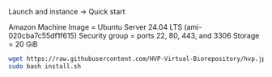 Launch and instance -> Quick start

Amazon Machine Image = Ubuntu Server 24.04 LTS (ami-020cba7c55df1f615)
Security group = ports 22, 80, 443, and 3306
Storage = 20 GiB


```bash
wget https://raw.githubusercontent.com/HVP-Virtual-Biorepository/hvp.jplab.net/refs/heads/main/bin/install.sh
sudo bash install.sh
```

